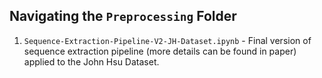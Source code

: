 ## Navigating the ``Preprocessing`` Folder
1. ``Sequence-Extraction-Pipeline-V2-JH-Dataset.ipynb`` - Final version of sequence extraction pipeline (more details can be found in paper) applied to the John Hsu Dataset. 
